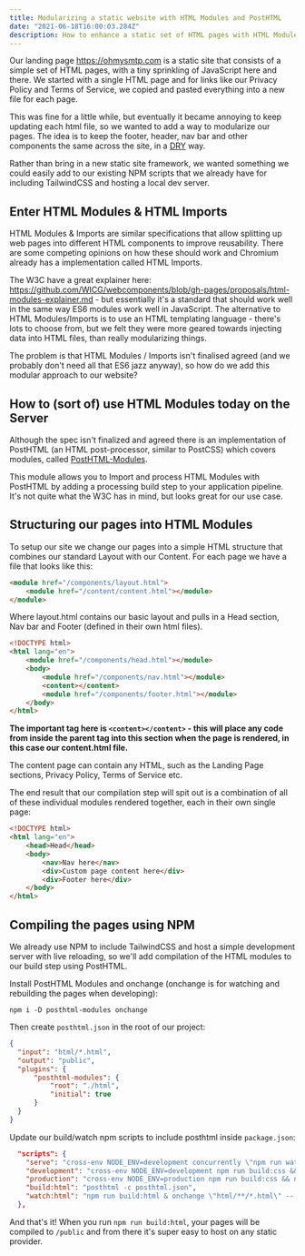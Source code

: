 ```yaml
---
title: Modularizing a static website with HTML Modules and PostHTML
date: "2021-06-18T16:00:03.284Z"
description: How to enhance a static set of HTML pages with HTML Modules and PostHTML
---
```


Our landing page https://ohmysmtp.com is a static site that consists of a simple set of HTML pages, with a tiny sprinkling of JavaScript here and there. We started with a single HTML page and for links like our Privacy Policy and Terms of Service, we copied and pasted everything into a new file for each page.

This was fine for a little while, but eventually it became annoying to keep updating each html file, so we wanted to add a way to modularize our pages. The idea is to keep the footer, header, nav bar and other components the same across the site, in a [DRY](https://en.wikipedia.org/wiki/Don%27t_repeat_yourself) way.

Rather than bring in a new static site framework, we wanted something we could easily add to our existing NPM scripts that we already have for including TailwindCSS and hosting a local dev server.

## Enter HTML Modules & HTML Imports

HTML Modules & Imports are similar specifications that allow splitting up web pages into different HTML components to improve reusability. There are some competing opinions on how these should work and Chromium already has a implementation called HTML Imports. 

The W3C have a great explainer here: https://github.com/WICG/webcomponents/blob/gh-pages/proposals/html-modules-explainer.md - but essentially it's a standard that should work well in the same way ES6 modules work well in JavaScript. The alternative to HTML Modules/Imports is to use an HTML templating language - there's lots to choose from, but we felt they were more geared towards injecting data into HTML files, than really modularizing things.

The problem is that HTML Modules / Imports isn't finalised agreed (and we probably don't need all that ES6 jazz anyway), so how do we add this modular approach to our website?

## How to (sort of) use HTML Modules today on the Server

Although the spec isn't finalized and agreed there is an implementation of PostHTML (an HTML post-processor, similar to PostCSS) which covers modules, called [PostHTML-Modules](https://github.com/posthtml/posthtml-modules).

This module allows you to Import and process HTML Modules with PostHTML by adding a processing build step to your application pipeline. It's not quite what the W3C has in mind, but looks great for our use case.

## Structuring our pages into HTML Modules

To setup our site we change our pages into a simple HTML structure that combines our standard Layout with our Content. For each page we have a file that looks like this:

```html
<module href="/components/layout.html">
    <module href="/content/content.html"></module>
</module>
```

Where layout.html contains our basic layout and pulls in a Head section, Nav bar and Footer (defined in their own html files).

```html
<!DOCTYPE html>
<html lang="en">
	<module href="/components/head.html"></module>
    <body>
        <module href="/components/nav.html"></module>
        <content></content>
        <module href="/components/footer.html"></module>
    </body>
</html>
```

**The important tag here is `<content></content>` - this will place any code from inside the parent <module></module> tag into this section when the page is rendered, in this case our content.html file.**

The content page can contain any HTML, such as the Landing Page sections, Privacy Policy, Terms of Service etc.

The end result that our compilation step will spit out is a combination of all of these individual modules rendered together, each in their own single page:

```html
<!DOCTYPE html>
<html lang="en">
    <head>Head</head>
    <body>
        <nav>Nav here</nav>
        <div>Custom page content here</div>
        <div>Footer here</div>
    </body>
</html>
```

## Compiling the pages using NPM

We already use NPM to include TailwindCSS and host a simple development server with live reloading, so we'll add compilation of the HTML modules to our build step using PostHTML.

Install PostHTML Modules and onchange (onchange is for watching and rebuilding the pages when developing):

 `npm i -D posthtml-modules onchange`

Then create `posthtml.json` in the root of our project:

```json
{
  "input": "html/*.html",
  "output": "public",
  "plugins": {
      "posthtml-modules": {
          "root": "./html",
          "initial": true
      }
  }
}
```

Update our build/watch npm scripts to include posthtml inside `package.json`:

```json
  "scripts": {
    "serve": "cross-env NODE_ENV=development concurrently \"npm run watch:css\" \"npm run watch:html\" \"live-server ./public\"",
    "development": "cross-env NODE_ENV=development npm run build:css && npm run build:html",
    "production": "cross-env NODE_ENV=production npm run build:css && npm run build:html",
    "build:html": "posthtml -c posthtml.json",
    "watch:html": "npm run build:html & onchange \"html/**/*.html\" -- npm run build:html"
  },
```

And that's it! When you run `npm run build:html`, your pages will be compiled to `/public` and from there it's super easy to host on any static provider.